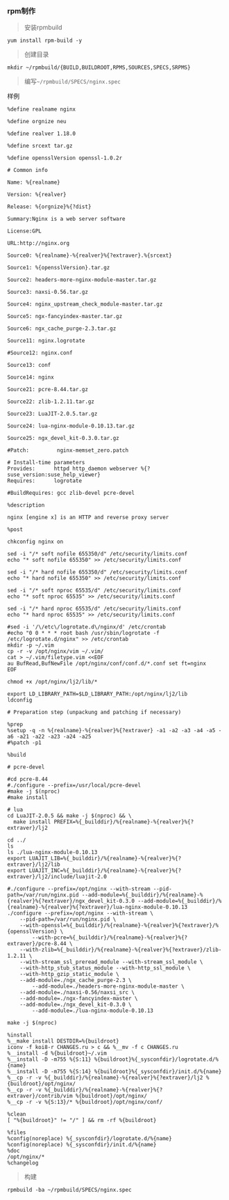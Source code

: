 ### rpm制作

> 安装rpmbuild

    yum install rpm-build -y

> 创建目录

    mkdir ~/rpmbuild/{BUILD,BUILDROOT,RPMS,SOURCES,SPECS,SRPMS}

> 编写`~/rpmbuild/SPECS/nginx.spec`

样例

    %define realname nginx
    
    %define orgnize neu
    
    %define realver 1.18.0
    
    %define srcext tar.gz
    
    %define opensslVersion openssl-1.0.2r
    
    # Common info
    
    Name: %{realname}
    
    Version: %{realver}
    
    Release: %{orgnize}%{?dist}
    
    Summary:Nginx is a web server software
    
    License:GPL
    
    URL:http://nginx.org
    
    Source0: %{realname}-%{realver}%{?extraver}.%{srcext}
    
    Source1: %{opensslVersion}.tar.gz
    
    Source2: headers-more-nginx-module-master.tar.gz
    
    Source3: naxsi-0.56.tar.gz
    
    Source4: nginx_upstream_check_module-master.tar.gz
    
    Source5: ngx-fancyindex-master.tar.gz
    
    Source6: ngx_cache_purge-2.3.tar.gz
    
    Source11: nginx.logrotate
    
    #Source12: nginx.conf
    
    Source13: conf
    
    Source14: nginx
    
    Source21: pcre-8.44.tar.gz
    
    Source22: zlib-1.2.11.tar.gz
    
    Source23: LuaJIT-2.0.5.tar.gz
    
    Source24: lua-nginx-module-0.10.13.tar.gz
    
    Source25: ngx_devel_kit-0.3.0.tar.gz
    
    #Patch:         nginx-memset_zero.patch
    
    # Install-time parameters
    Provides:      httpd http_daemon webserver %{?suse_version:suse_help_viewer}
    Requires:      logrotate
    
    #BuildRequires: gcc zlib-devel pcre-devel
    
    %description
    
    nginx [engine x] is an HTTP and reverse proxy server
    
    %post
    
    chkconfig nginx on
    
    sed -i "/* soft nofile 655350/d" /etc/security/limits.conf
    echo "* soft nofile 655350" >> /etc/security/limits.conf
    
    sed -i "/* hard nofile 655350/d" /etc/security/limits.conf
    echo "* hard nofile 655350" >> /etc/security/limits.conf
    
    sed -i "/* soft nproc 65535/d" /etc/security/limits.conf
    echo "* soft nproc 65535" >> /etc/security/limits.conf
    
    sed -i "/* hard nproc 65535/d" /etc/security/limits.conf
    echo "* hard nproc 65535" >> /etc/security/limits.conf
    
    #sed -i '/\/etc\/logrotate.d\/nginx/d' /etc/crontab
    #echo "0 0 * * * root bash /usr/sbin/logrotate -f /etc/logrotate.d/nginx" >> /etc/crontab
    mkdir -p ~/.vim
    cp -r -v /opt/nginx/vim ~/.vim/
    cat > ~/.vim/filetype.vim <<EOF
    au BufRead,BufNewFile /opt/nginx/conf/conf.d/*.conf set ft=nginx
    EOF
    
    chmod +x /opt/nginx/lj2/lib/*
    
    export LD_LIBRARY_PATH=$LD_LIBRARY_PATH:/opt/nginx/lj2/lib
    ldconfig
    
    # Preparation step (unpackung and patching if necessary)
    
    %prep
    %setup -q -n %{realname}-%{realver}%{?extraver} -a1 -a2 -a3 -a4 -a5 -a6 -a21 -a22 -a23 -a24 -a25
    #%patch -p1
    
    %build
    
    # pcre-devel
    
    #cd pcre-8.44
    #./configure --prefix=/usr/local/pcre-devel
    #make -j $(nproc)
    #make install
    
    # lua
    cd LuaJIT-2.0.5 && make -j $(nproc) && \
      make install PREFIX=%{_builddir}/%{realname}-%{realver}%{?extraver}/lj2
    
    cd ../
    ls
    ls ./lua-nginx-module-0.10.13
    export LUAJIT_LIB=%{_builddir}/%{realname}-%{realver}%{?extraver}/lj2/lib
    export LUAJIT_INC=%{_builddir}/%{realname}-%{realver}%{?extraver}/lj2/include/luajit-2.0
    
    #./configure --prefix=/opt/nginx --with-stream --pid-path=/var/run/nginx.pid --add-module=%{_builddir}/%{realname}-%{realver}%{?extraver}/ngx_devel_kit-0.3.0 --add-module=%{_builddir}/%{realname}-%{realver}%{?extraver}/lua-nginx-module-0.10.13
    ./configure --prefix=/opt/nginx --with-stream \
    	--pid-path=/var/run/nginx.pid \
    	--with-openssl=%{_builddir}/%{realname}-%{realver}%{?extraver}/%{opensslVersion} \
            --with-pcre=%{_builddir}/%{realname}-%{realver}%{?extraver}/pcre-8.44 \
    	--with-zlib=%{_builddir}/%{realname}-%{realver}%{?extraver}/zlib-1.2.11 \
    	--with-stream_ssl_preread_module --with-stream_ssl_module \
    	--with-http_stub_status_module --with-http_ssl_module \
    	--with-http_gzip_static_module \
    	--add-module=./ngx_cache_purge-2.3 \
            --add-module=./headers-more-nginx-module-master \
    	--add-module=./naxsi-0.56/naxsi_src \
    	--add-module=./ngx-fancyindex-master \
    	--add-module=./ngx_devel_kit-0.3.0 \
            --add-module=./lua-nginx-module-0.10.13
    
    make -j $(nproc)
    
    %install
    %__make install DESTDIR=%{buildroot}
    iconv -f koi8-r CHANGES.ru > c && %__mv -f c CHANGES.ru
    %__install -d %{buildroot}~/.vim
    %__install -D -m755 %{S:11} %{buildroot}%{_sysconfdir}/logrotate.d/%{name}
    %__install -D -m755 %{S:14} %{buildroot}%{_sysconfdir}/init.d/%{name}
    %__cp -r -v %{_builddir}/%{realname}-%{realver}%{?extraver}/lj2 %{buildroot}/opt/nginx/
    %__cp -r -v %{_builddir}/%{realname}-%{realver}%{?extraver}/contrib/vim %{buildroot}/opt/nginx/
    %__cp -r -v %{S:13}/* %{buildroot}/opt/nginx/conf/
    
    %clean
    [ "%{buildroot}" != "/" ] && rm -rf %{buildroot}
    
    %files
    %config(noreplace) %{_sysconfdir}/logrotate.d/%{name}
    %config(noreplace) %{_sysconfdir}/init.d/%{name}
    %doc
    /opt/nginx/*
    %changelog

> 构建

    rpmbuild -ba ~/rpmbuild/SPECS/nginx.spec